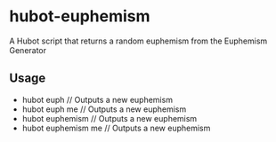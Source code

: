 hubot-euphemism
===============

A Hubot script that returns a random euphemism from the Euphemism Generator

## Usage
- hubot euph          // Outputs a new euphemism
- hubot euph me       // Outputs a new euphemism
- hubot euphemism     // Outputs a new euphemism
- hubot euphemism me  // Outputs a new euphemism
